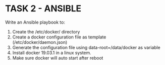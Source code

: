 # TASK 2 - ANSIBLE

Write an Ansible playbook to:

1. Create the /etc/docker/ directory
2. Create a docker configuration file as template (/etc/docker/daemon.json)
3. Generate the configuration file using data-root=/data/docker as variable
4. Install docker 19.03.1 in a linux system.
5. Make sure docker will auto start after reboot